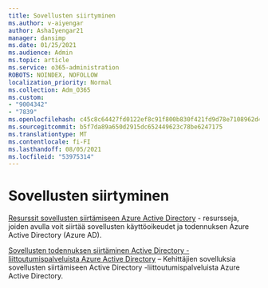 ```yaml
---
title: Sovellusten siirtyminen
ms.author: v-aiyengar
author: AshaIyengar21
manager: dansimp
ms.date: 01/25/2021
ms.audience: Admin
ms.topic: article
ms.service: o365-administration
ROBOTS: NOINDEX, NOFOLLOW
localization_priority: Normal
ms.collection: Adm_O365
ms.custom:
- "9004342"
- "7839"
ms.openlocfilehash: c45c8c64427fd0122ef8c91f800b830f421fd9d78e7108962d4053700a3da519
ms.sourcegitcommit: b5f7da89a650d2915dc652449623c78be6247175
ms.translationtype: MT
ms.contentlocale: fi-FI
ms.lasthandoff: 08/05/2021
ms.locfileid: "53975314"
---
```

# <a name="migrating-applications"></a>Sovellusten siirtyminen

[Resurssit sovellusten siirtämiseen Azure Active Directory](https://docs.microsoft.com/azure/active-directory/manage-apps/migration-resources) - resursseja, joiden avulla voit siirtää sovellusten käyttöoikeudet ja todennuksen Azure Active Directory (Azure AD).

[Sovellusten todennuksen siirtäminen Active Directory -liittoutumispalveluista Azure Active Directory](https://docs.microsoft.com/azure/active-directory/manage-apps/migrate-adfs-apps-to-azure) – Kehittäjien sovelluksia sovellusten siirtämiseen Active Directory -liittoutumispalveluista Azure Active Directory.